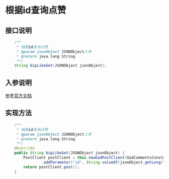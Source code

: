 # 根据id查询点赞

## 接口说明
```java
    /**
     * 根据id查询点赞
     * @param jsonObject JSONObject入参
     * @return java.lang.String
     **/
    String bipLikeGet(JSONObject jsonObject);
```
## 入参说明
[参考官方文档](https://openplatform-portal.dg-work.cn/#/doc-jsapi?apiType=serverapi&docKey=2553)
## 实现方法
```java
    /**
     * 根据id查询点赞
     * @param jsonObject JSONObject入参
     * @return java.lang.String
     **/
    @Override
    public String bipLikeGet(JSONObject jsonObject) {
        PostClient postClient = this.newGadPostClient(GadCommentsConstants.BIP_LIKE_GET)
                .addParameter("id", String.valueOf(jsonObject.getLong("id")));
        return postClient.post();
    }
```
